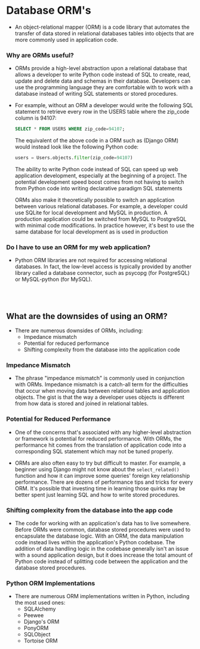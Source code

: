 # Database ORM's

- An object-relational mapper (ORM) is a code library that automates the transfer of data stored in relational databases tables into objects that are more commonly used in application code.

### Why are ORMs useful?

- ORMs provide a high-level abstraction upon a relational database that allows a developer to write Python code instead of SQL to create, read, update and delete data and schemas in their database. Developers can use the programming language they are comfortable with to work with a database instead of writing SQL statements or stored procedures.

- For example, without an ORM a developer would write the following SQL statement to retrieve every row in the USERS table where the zip_code column is 94107:
  ```sql
  SELECT * FROM USERS WHERE zip_code=94107;
  ```
  The equivalent of the above code in a ORM such as (Django ORM) would instead look like the following Python code:
  ```python
  users = Users.objects.filter(zip_code=94107)
  ```
  The ability to write Python code instead of SQL can speed up web application development, especially at the beginning of a project. The potential development speed boost comes from not having to switch from Python code into writing declarative paradigm SQL statements
  
  ORMs also make it theoretically possible to switch an application between various relational databases. For example, a developer could use SQLite for local development and MySQL in production. A production application could be switched from MySQL to PostgreSQL with minimal code modifications. In practice however, it's best to use the same database for local development as is used in production
  
### Do I have to use an ORM for my web application?

- Python ORM libraries are not required for accessing relational databases. In fact, the low-level access is typically provided by another library called a database connector, such as psycopg (for PostgreSQL) or MySQL-python (for MySQL). 

<br>
<Br>

## What are the downsides of using an ORM?

- There are numerous downsides of ORMs, including:
  - Impedance mismatch
  - Potential for reduced performance
  - Shifting complexity from the database into the application code
  
### Impedance Mismatch

- The phrase "impedance mismatch" is commonly used in conjunction with ORMs. Impedance mismatch is a catch-all term for the difficulties that occur when moving data between relational tables and application objects. The gist is that the way a developer uses objects is different from how data is stored and joined in relational tables.

### Potential for Reduced Performance

- One of the concerns that's associated with any higher-level abstraction or framework is potential for reduced performance. With ORMs, the performance hit comes from the translation of application code into a corresponding SQL statement which may not be tuned properly.

- ORMs are also often easy to try but difficult to master. For example, a beginner using Django might not know about the `select_related()` function and how it can improve some queries' foreign key relationship performance. There are dozens of performance tips and tricks for every ORM. It's possible that investing time in learning those quirks may be better spent just learning SQL and how to write stored procedures.

### Shifting complexity from the database into the app code

- The code for working with an application's data has to live somewhere. Before ORMs were common, database stored procedures were used to encapsulate the database logic. With an ORM, the data manipulation code instead lives within the application's Python codebase. The addition of data handling logic in the codebase generally isn't an issue with a sound application design, but it does increase the total amount of Python code instead of splitting code between the application and the database stored procedures.

### Python ORM Implementations

- There are numerous ORM implementations written in Python, including the most used ones:
  - SQLAlchemy
  - Peewee
  - Django's ORM
  - PonyORM
  - SQLObject
  - Tortoise ORM
